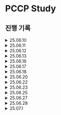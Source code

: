 # PCCP Study
## 진행 기록

<details>
  <summary>25.06.10</summary>

  |문제명|풀이|
  |--|--|
  |문자열 내 p와 y의 개수|[풀이](https://github.com/StackUpTogether/PCCP-Study/tree/Jihye/Jihye/programmers_level_1/문자열_내_p와_y의_개수)|
  |음양 더하기|[풀이](https://github.com/StackUpTogether/PCCP-Study/tree/Jihye/Jihye/programmers_level_1/음양_더하기)|
  |같은 숫자는 싫어|[풀이](https://github.com/StackUpTogether/PCCP-Study/tree/Jihye/Jihye/programmers_level_1/같은_숫자는_싫어)|
  |나머지가 1이 되는 수 찾기|[풀이](https://github.com/StackUpTogether/PCCP-Study/tree/Jihye/Jihye/programmers_level_1/나머지가_1이_되는_수_찾기)|
  |문자열 다루기 기본|[풀이](https://github.com/StackUpTogether/PCCP-Study/tree/Jihye/Jihye/programmers_level_1/문자열_다루기_기본)|

</details>

<details>
  <summary>25.06.11</summary>

  |문제명|풀이|
  |--|--|
  |하샤드 수|[풀이](https://github.com/StackUpTogether/PCCP-Study/tree/Jihye/Jihye/programmers_level_1/하샤드_수)|
  |두 정수 사이의 합|[풀이](https://github.com/StackUpTogether/PCCP-Study/tree/Jihye/Jihye/programmers_level_1/두_정수_사이의_합)|
  |시저 암호|[풀이](https://github.com/StackUpTogether/PCCP-Study/tree/Jihye/Jihye/programmers_level_1/시저_암호)|
  |K번째수|[풀이](https://github.com/StackUpTogether/PCCP-Study/tree/Jihye/Jihye/programmers_level_1/K번째수)|

</details>

<details>
  <summary>25.06.12</summary>

  |문제명|풀이|
  |--|--|
  |문자열 내 마음대로 정렬하기|[풀이](https://github.com/StackUpTogether/PCCP-Study/tree/Jihye/Jihye/programmers_level_1/문자열_내_마음대로_정렬하기)|
  |약수의 개수와 덧셈|[풀이](https://github.com/StackUpTogether/PCCP-Study/tree/Jihye/Jihye/programmers_level_1/약수의_개수와_덧셈)|
  |가장 가까운 같은 글자|[풀이](https://github.com/StackUpTogether/PCCP-Study/tree/Jihye/Jihye/programmers_level_1/가장_가까운_같은_글자)|

</details>

<details>
  <summary>25.06.13</summary>

  |문제명|풀이|
  |--|--|
  |최소직사각형|[풀이](https://github.com/StackUpTogether/PCCP-Study/tree/Jihye/Jihye/programmers_level_1/최소직사각형)|
  |이상한 문자 만들기|[풀이](https://github.com/StackUpTogether/PCCP-Study/tree/Jihye/Jihye/programmers_level_1/이상한_문자_만들기)|
  |예산|[풀이](https://github.com/StackUpTogether/PCCP-Study/tree/Jihye/Jihye/programmers_level_1/예산)|

</details>

<details>
  <summary>25.06.16</summary>

  |문제명|풀이|
  |--|--|
  |두 개 뽑아서 더하기|[풀이](https://github.com/StackUpTogether/PCCP-Study/tree/Jihye/Jihye/programmers_level_1/두_개_뽑아서_더하기)|
  |소수 찾기|[풀이](https://github.com/StackUpTogether/PCCP-Study/tree/Jihye/Jihye/programmers_level_1/소수_찾기)|
  |콜라 문제|[풀이](https://github.com/StackUpTogether/PCCP-Study/tree/Jihye/Jihye/programmers_level_1/콜라_문제)|

</details>

<details>
  <summary>25.06.17</summary>

  |문제명|풀이|
  |--|--|
  |동영상 재생기|[풀이](https://github.com/StackUpTogether/PCCP-Study/tree/Jihye/Jihye/programmers_level_1/동영상_재생기)|
  |과일 장수|[풀이](https://github.com/StackUpTogether/PCCP-Study/tree/Jihye/Jihye/programmers_level_1/과일_장수)|

</details>

<details>
  <summary>25.06.18</summary>

  |문제명|풀이|
  |--|--|
  |최대공약수와 최소공배수|[풀이](https://github.com/StackUpTogether/PCCP-Study/tree/Jihye/Jihye/programmers_level_1/최대공약수와_최소공배수)|
  |크기가 작은 부분문자열|[풀이](https://github.com/StackUpTogether/PCCP-Study/tree/Jihye/Jihye/programmers_level_1/크기가_작은_부분문자열)|
  |삼총사|[풀이](https://github.com/StackUpTogether/PCCP-Study/tree/Jihye/Jihye/programmers_level_1/삼총사)|
  |푸드 파이트 대회|[풀이](https://github.com/StackUpTogether/PCCP-Study/tree/Jihye/Jihye/programmers_level_1/푸드_파이트_대회)|

</details>

<details>
  <summary>25.06.20</summary>

  |문제명|풀이|
  |--|--|
  |명예의 전당 (1)|[풀이](https://github.com/StackUpTogether/PCCP-Study/tree/Jihye/Jihye/programmers_level_1/명예의_전당_(1))|
  |카드 뭉치|[풀이](https://github.com/StackUpTogether/PCCP-Study/tree/Jihye/Jihye/programmers_level_1/카드 뭉치)|

</details>

<details>
  <summary>25.06.22</summary>

  |문제명|풀이|
  |--|--|
  |기사단원의 무기|[풀이](https://github.com/StackUpTogether/PCCP-Study/tree/Jihye/Jihye/programmers_level_1/기사단원의_무기)|

</details>

<details>
  <summary>25.06.23</summary>

  |문제명|풀이|
  |--|--|
  |덧칠하기|[풀이](https://github.com/StackUpTogether/PCCP-Study/tree/Jihye/Jihye/programmers_level_1/덧칠하기)|
  |소수 만들기|[풀이](https://github.com/StackUpTogether/PCCP-Study/tree/Jihye/Jihye/programmers_level_1/소수_만들기)|

</details>

<details>
  <summary>25.06.25</summary>

  |문제명|풀이|
  |--|--|
  |둘만의 암호|[풀이](https://github.com/StackUpTogether/PCCP-Study/tree/Jihye/Jihye/programmers_level_1/둘만의_암호)|
  |옹알이 (2)|[풀이](https://github.com/StackUpTogether/PCCP-Study/tree/Jihye/Jihye/programmers_level_1/옹알이_(2))|
  |문자열 나누기|[풀이](https://github.com/StackUpTogether/PCCP-Study/tree/Jihye/Jihye/programmers_level_1/문자열_나누기)|
  |대충 만든 자판|[풀이](https://github.com/StackUpTogether/PCCP-Study/tree/Jihye/Jihye/programmers_level_1/대충_만든_자판)|

</details>

<details>
  <summary>25.06.27</summary>

  |문제명|풀이|
  |--|--|
  |붕대 감기|[풀이](https://github.com/StackUpTogether/PCCP-Study/tree/Jihye/Jihye/programmers_level_1/붕대_감기)|
  |퍼즐 게임 챌린지|[풀이](https://github.com/StackUpTogether/PCCP-Study/tree/Jihye/Jihye/programmers_level_2/퍼즐_게임_챌린지)|

</details>

<details>
  <summary>25.06.28</summary>

  |문제명|풀이|
  |--|--|
  |최댓값과 최솟값|[풀이](https://github.com/StackUpTogether/PCCP-Study/tree/Jihye/Jihye/programmers_level_2/최댓값과_최솟값)|
  |이진 변환 반복하기|[풀이](https://github.com/StackUpTogether/PCCP-Study/tree/Jihye/Jihye/programmers_level_2/이진_변환_반복하기)|
  |다음 큰 숫자|[풀이](https://github.com/StackUpTogether/PCCP-Study/tree/Jihye/Jihye/programmers_level_2/다음_큰_숫자)|

</details>

<details>
  <summary>25.07.1</summary>

  |문제명|풀이|
  |--|--|
  |숫자의 표현|[풀이](https://github.com/StackUpTogether/PCCP-Study/tree/Jihye/Jihye/programmers_level_2/숫자의_표현)|
  |귤 고르기|[풀이](https://github.com/StackUpTogether/PCCP-Study/tree/Jihye/Jihye/programmers_level_2/귤_고르기)|
  |멀리 뛰기|[풀이](https://github.com/StackUpTogether/PCCP-Study/tree/Jihye/Jihye/programmers_level_2/멀리_뛰기)|

</details>